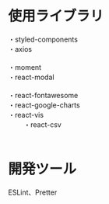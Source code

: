 # 使用ライブラリ
・styled-components<br/>
・axios<br/>    
・moment<br/>
・react-modal<br/>  
・react-fontawesome<br/> 
・react-google-charts<br/>
・react-vis<br/> 　　
・react-csv<br/>　    

# 開発ツール    　 
ESLint、Pretter
